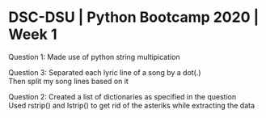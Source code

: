# DSC-DSU | Python Bootcamp 2020 | Week 1

Question 1:
Made use of python string multipication

Question 3:
Separated each lyric line of a song by a dot(.)  
Then split my song lines based on it

Question 2:
Created a list of dictionaries as specified in the question  
Used rstrip() and lstrip() to get rid of the asteriks while extracting the data
